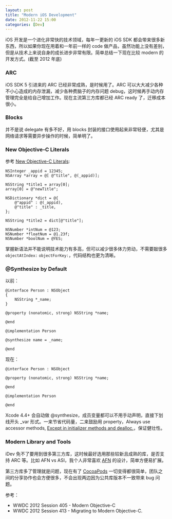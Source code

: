```yaml
---
layout: post
title: "Modern iOS Development"
date: 2012-11-22 15:00
categories: [Dev]
---
```


iOS 开发是一个进化非常快的技术领域，每年一更新的 iOS SDK 都会带来很多新东西，所以如果你现在用着和一年前一样的 code 做产品，虽然功能上没有差别，但是从技术上来说自身的成长进步非常有限。简单总结一下现在比较 modern 的开发方式。(截至 2012 年底)

### ARC

iOS SDK 5 引进来的 ARC 已经非常成熟，是时候用了。ARC 可以大大减少各种不小心造成的内存泄漏，减少各种费脑子的内存问题 debug，这时候再手动内存管理完全是给自己增加工作。现在主流第三方库都已经 ARC ready 了，迁移成本很小。

### Blocks

并不是说 delegate 有多不好，用 blocks 封装的接口使用起来非常轻便，尤其是网络请求等需要异步操作的时候，简单明了。

### New Objective-C Literals

参考 [New Objective-C Literals][1]:

``` objc
NSInteger _appid = 12345;
NSArray *array = @[ @"title", @(_appid)];

NSString *title1 = array[0];
array[0] = @"newTitle";

NSDictionary *dict = @{
    @"appid" : @(_appid),
    @"title" : _title,
};

NSString *title2 = dict[@"title"];

NSNumber *intNum = @123;
NSNumber *floatNum = @1.23f;
NSNumber *boolNum = @YES;
```

掌握新语法并不能说明技术能力有多高，但可以减少很多体力劳动，不需要敲很多 `objectAtIndex:` `objectForKey:`，代码结构也更为清晰。

### @Synthesize by Default

以前：

``` objc
@interface Person : NSObject
{
    NSString *_name;
}

@property (nonatomic, strong) NSString *name;

@end

@implementation Person

@synthesize name = _name;

@end
```

现在：

``` objc
@interface Person : NSObject

@property (nonatomic, strong) NSString *name;

@end

@implementation Person

@end
```

Xcode 4.4+ 会自动做 @synthesize，成员变量都可以不用手动声明，直接下划线开头 _var 形式。一来节省代码量，二来鼓励用 property，Always use accessor methods, [Except in initializer methods and dealloc.][2]，保证健壮性。

### Modern Library and Tools

iDev 免不了要用到很多第三方库，这时候最好选用那些较新且成熟的库，是否支持 ARC 等。比如 AFN vs ASI，我个人非常喜欢 [AFN][3] 的设计，简单方便易扩展。

第三方库多了管理就是问题，现在有了 [CocoaPods][4] 一切变得都很简单，团队之间的分享协作也会方便很多，不会出现两边因为公共库版本不一致带来 bug 问题。

参考：

* WWDC 2012 Session 405 - Modern Objective-C
* WWDC 2012 Session 413 - Migrating to Modern Objective-C.

[1]:http://fann.im/blog/2012/11/21/new-objective-c-literals/
[2]:http://fann.im/blog/2012/08/14/dont-use-accessor-methods-in-init-and-dealloc/
[3]:http://fann.im/blog/2012/08/21/afnetworking-notes/
[4]:http://fann.im/blog/2012/10/31/cocoapods-notes/

